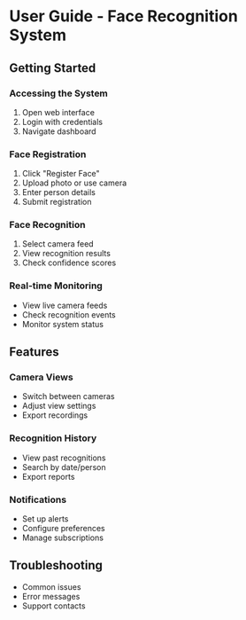 
# User Guide - Face Recognition System

## Getting Started

### Accessing the System
1. Open web interface
2. Login with credentials
3. Navigate dashboard

### Face Registration
1. Click "Register Face"
2. Upload photo or use camera
3. Enter person details
4. Submit registration

### Face Recognition
1. Select camera feed
2. View recognition results
3. Check confidence scores

### Real-time Monitoring
- View live camera feeds
- Check recognition events
- Monitor system status

## Features

### Camera Views
- Switch between cameras
- Adjust view settings
- Export recordings

### Recognition History
- View past recognitions
- Search by date/person
- Export reports

### Notifications
- Set up alerts
- Configure preferences
- Manage subscriptions

## Troubleshooting
- Common issues
- Error messages
- Support contacts
